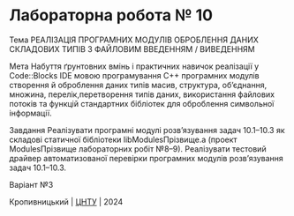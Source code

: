 ﻿# Лабораторна робота № 10

Тема РЕАЛІЗАЦІЯ ПРОГРАМНИХ МОДУЛІВ ОБРОБЛЕННЯ ДАНИХ СКЛАДОВИХ ТИПІВ З ФАЙЛОВИМ ВВЕДЕННЯМ / ВИВЕДЕННЯМ

Мета Набуття ґрунтовних вмінь і практичних навичок реалізації у Code::Blocks IDE мовою програмування С++ програмних модулів створення й оброблення даних типів масив, структура, об’єднання, множина, перелік,перетворення типів даних, використання файлових потоків та функцій стандартних бібліотек для оброблення символьної інформації.

Завдання
Реалізувати програмні модулі розв’язування задач 10.1–10.3 як складові статичної бібліотеки libModulesПрізвище.а (проект ModulesПрізвище лабораторних робіт №8–9).
Реалізувати тестовий драйвер автоматизованої перевірки програмних модулів розв’язування задач 10.1–10.3.

Варіант №3


Кропивницький | <a href="http://www.kntu.kr.ua/">ЦНТУ</a> | 2024
